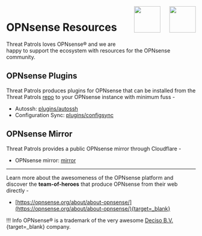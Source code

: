 <a href="https://www.threatpatrols.com">
<img src="assets/img/threatpatrols-eyeprint-banner-black-344×90.png#only-light" style="height: 70px; float: right; margin-left: 24px; margin-bottom: 24px">
<img src="assets/img/threatpatrols-eyeprint-banner-white-344×90.png#only-dark" style="height: 70px; float: right; margin-left: 24px; margin-bottom: 24px">
</a>

# OPNsense Resources

Threat Patrols loves OPNsense&reg; and we are happy to support the ecosystem with resources for the OPNsense community.


## OPNsense Plugins
Threat Patrols produces plugins for OPNsense that can be installed from the Threat Patrols [repo](repo/index.md) to 
your OPNsense instance with minimum fuss - 

 - Autossh: [plugins/autossh](plugins/autossh/index.md)
 - Configuration Sync: [plugins/configsync](plugins/configsync/index.md)


## OPNsense Mirror
Threat Patrols provides a public OPNsense mirror through Cloudflare - 

 - OPNsense mirror: [mirror](mirror/index.md)


---

Learn more about the awesomeness of the OPNsense platform and discover the **team-of-heroes** that produce 
OPNsense from their web directly -

 - [https://opnsense.org/about/about-opnsense/](https://opnsense.org/about/about-opnsense/){target=_blank}


!!! Info
    OPNsense&reg; is a trademark of the very awesome [Deciso B.V.](https://www.deciso.com/opnsense-open-source-firewall-initiative){target=_blank} company.
